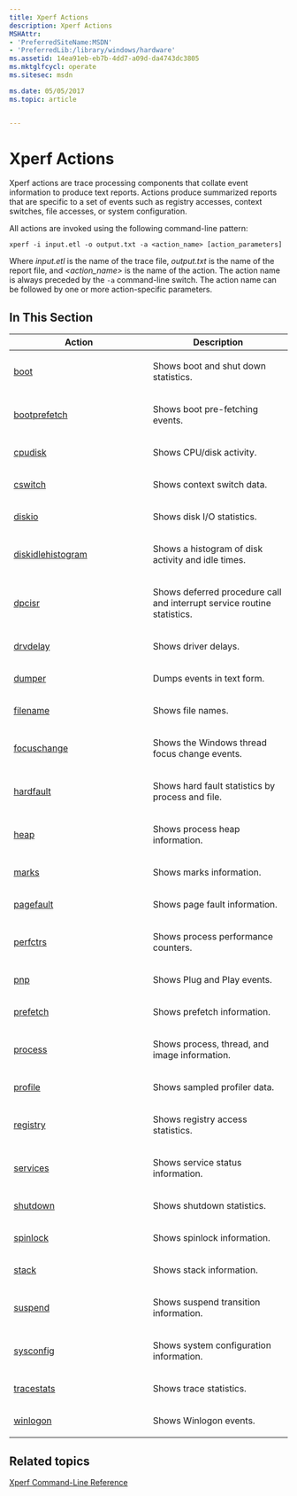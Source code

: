 ```yaml
---
title: Xperf Actions
description: Xperf Actions
MSHAttr:
- 'PreferredSiteName:MSDN'
- 'PreferredLib:/library/windows/hardware'
ms.assetid: 14ea91eb-eb7b-4dd7-a09d-da4743dc3805
ms.mktglfcycl: operate
ms.sitesec: msdn

ms.date: 05/05/2017
ms.topic: article


---
```


# Xperf Actions


Xperf actions are trace processing components that collate event information to produce text reports. Actions produce summarized reports that are specific to a set of events such as registry accesses, context switches, file accesses, or system configuration.

All actions are invoked using the following command-line pattern:

```
xperf -i input.etl -o output.txt -a <action_name> [action_parameters]
```

Where *input.etl* is the name of the trace file, *output.txt* is the name of the report file, and *&lt;action\_name&gt;* is the name of the action. The action name is always preceded by the `-a` command-line switch. The action name can be followed by one or more action-specific parameters.

## In This Section


<table>
<colgroup>
<col width="50%" />
<col width="50%" />
</colgroup>
<thead>
<tr class="header">
<th>Action</th>
<th>Description</th>
</tr>
</thead>
<tbody>
<tr class="odd">
<td><p><a href="boot.md" data-raw-source="[boot](boot.md)">boot</a></p></td>
<td><p>Shows boot and shut down statistics.</p></td>
</tr>
<tr class="even">
<td><p><a href="bootprefetch.md" data-raw-source="[bootprefetch](bootprefetch.md)">bootprefetch</a></p></td>
<td><p>Shows boot pre-fetching events.</p></td>
</tr>
<tr class="odd">
<td><p><a href="cpudisk.md" data-raw-source="[cpudisk](cpudisk.md)">cpudisk</a></p></td>
<td><p>Shows CPU/disk activity.</p></td>
</tr>
<tr class="even">
<td><p><a href="cswitch.md" data-raw-source="[cswitch](cswitch.md)">cswitch</a></p></td>
<td><p>Shows context switch data.</p></td>
</tr>
<tr class="odd">
<td><p><a href="diskio.md" data-raw-source="[diskio](diskio.md)">diskio</a></p></td>
<td><p>Shows disk I/O statistics.</p></td>
</tr>
<tr class="even">
<td><p><a href="diskidlehistogram.md" data-raw-source="[diskidlehistogram](diskidlehistogram.md)">diskidlehistogram</a></p></td>
<td><p>Shows a histogram of disk activity and idle times.</p></td>
</tr>
<tr class="odd">
<td><p><a href="dpcisr.md" data-raw-source="[dpcisr](dpcisr.md)">dpcisr</a></p></td>
<td><p>Shows deferred procedure call and interrupt service routine statistics.</p></td>
</tr>
<tr class="even">
<td><p><a href="drvdelay.md" data-raw-source="[drvdelay](drvdelay.md)">drvdelay</a></p></td>
<td><p>Shows driver delays.</p></td>
</tr>
<tr class="odd">
<td><p><a href="dumper.md" data-raw-source="[dumper](dumper.md)">dumper</a></p></td>
<td><p>Dumps events in text form.</p></td>
</tr>
<tr class="even">
<td><p><a href="filename-wpa.md" data-raw-source="[filename](filename-wpa.md)">filename</a></p></td>
<td><p>Shows file names.</p></td>
</tr>
<tr class="odd">
<td><p><a href="focuschange.md" data-raw-source="[focuschange](focuschange.md)">focuschange</a></p></td>
<td><p>Shows the Windows thread focus change events.</p></td>
</tr>
<tr class="even">
<td><p><a href="hardfault.md" data-raw-source="[hardfault](hardfault.md)">hardfault</a></p></td>
<td><p>Shows hard fault statistics by process and file.</p></td>
</tr>
<tr class="odd">
<td><p><a href="heap.md" data-raw-source="[heap](heap.md)">heap</a></p></td>
<td><p>Shows process heap information.</p></td>
</tr>
<tr class="even">
<td><p><a href="marks.md" data-raw-source="[marks](marks.md)">marks</a></p></td>
<td><p>Shows marks information.</p></td>
</tr>
<tr class="odd">
<td><p><a href="pagefault.md" data-raw-source="[pagefault](pagefault.md)">pagefault</a></p></td>
<td><p>Shows page fault information.</p></td>
</tr>
<tr class="even">
<td><p><a href="perfctrs.md" data-raw-source="[perfctrs](perfctrs.md)">perfctrs</a></p></td>
<td><p>Shows process performance counters.</p></td>
</tr>
<tr class="odd">
<td><p><a href="pnp.md" data-raw-source="[pnp](pnp.md)">pnp</a></p></td>
<td><p>Shows Plug and Play events.</p></td>
</tr>
<tr class="even">
<td><p><a href="prefetch.md" data-raw-source="[prefetch](prefetch.md)">prefetch</a></p></td>
<td><p>Shows prefetch information.</p></td>
</tr>
<tr class="odd">
<td><p><a href="process.md" data-raw-source="[process](process.md)">process</a></p></td>
<td><p>Shows process, thread, and image information.</p></td>
</tr>
<tr class="even">
<td><p><a href="profile-wta.md" data-raw-source="[profile](profile-wta.md)">profile</a></p></td>
<td><p>Shows sampled profiler data.</p></td>
</tr>
<tr class="odd">
<td><p><a href="registry.md" data-raw-source="[registry](registry.md)">registry</a></p></td>
<td><p>Shows registry access statistics.</p></td>
</tr>
<tr class="even">
<td><p><a href="services.md" data-raw-source="[services](services.md)">services</a></p></td>
<td><p>Shows service status information.</p></td>
</tr>
<tr class="odd">
<td><p><a href="shutdown.md" data-raw-source="[shutdown](shutdown.md)">shutdown</a></p></td>
<td><p>Shows shutdown statistics.</p></td>
</tr>
<tr class="even">
<td><p><a href="spinlock.md" data-raw-source="[spinlock](spinlock.md)">spinlock</a></p></td>
<td><p>Shows spinlock information.</p></td>
</tr>
<tr class="odd">
<td><p><a href="stack.md" data-raw-source="[stack](stack.md)">stack</a></p></td>
<td><p>Shows stack information.</p></td>
</tr>
<tr class="even">
<td><p><a href="suspend.md" data-raw-source="[suspend](suspend.md)">suspend</a></p></td>
<td><p>Shows suspend transition information.</p></td>
</tr>
<tr class="odd">
<td><p><a href="sysconfig.md" data-raw-source="[sysconfig](sysconfig.md)">sysconfig</a></p></td>
<td><p>Shows system configuration information.</p></td>
</tr>
<tr class="even">
<td><p><a href="tracestats.md" data-raw-source="[tracestats](tracestats.md)">tracestats</a></p></td>
<td><p>Shows trace statistics.</p></td>
</tr>
<tr class="odd">
<td><p><a href="winlogon.md" data-raw-source="[winlogon](winlogon.md)">winlogon</a></p></td>
<td><p>Shows Winlogon events.</p></td>
</tr>
</tbody>
</table>

 

## Related topics


[Xperf Command-Line Reference](xperf-command-line-reference.md)

 

 








